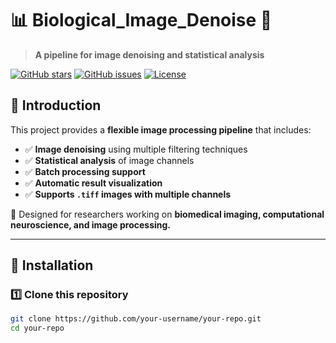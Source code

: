 # 📊 Biological_Image_Denoise 🚀
> **A pipeline for image denoising and statistical analysis**

[![GitHub stars](https://img.shields.io/github/stars/your-username/your-repo.svg?style=social)](https://github.com/your-username/your-repo)
[![GitHub issues](https://img.shields.io/github/issues/your-username/your-repo.svg)](https://github.com/your-username/your-repo/issues)
[![License](https://img.shields.io/github/license/your-username/your-repo.svg)](LICENSE)

## 📖 Introduction
This project provides a **flexible image processing pipeline** that includes:
- ✅ **Image denoising** using multiple filtering techniques
- ✅ **Statistical analysis** of image channels
- ✅ **Batch processing support**
- ✅ **Automatic result visualization**
- ✅ **Supports `.tiff` images with multiple channels**

🚀 Designed for researchers working on **biomedical imaging, computational neuroscience, and image processing.**

---

## 🔧 Installation
### **1️⃣ Clone this repository**
```bash
git clone https://github.com/your-username/your-repo.git
cd your-repo
